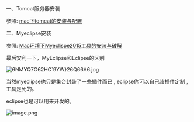 一、Tomcat服务器安装

参照: [mac下tomcat的安装与配置](http://www.imooc.com/article/6453)

二、Myeclipse安装

参照: [Mac环境下Myeclispe2015工具的安装与破解](http://blog.csdn.net/hu1991die/article/details/48109349)

最后安利一下，MyEclipse和Eclipse的区别

![6NMYQ7O62HC`9YW}26Q66A6.jpg](http://upload-images.jianshu.io/upload_images/2704327-f53758bfcbab3d0e.jpg?imageMogr2/auto-orient/strip%7CimageView2/2/w/1240)


当然myeclipse也只是集合封装了一些插件而已 , eclipse你可以自己装插件定制 ,工具是死的。

eclipse也是可以用来开发的。


![image.png](http://upload-images.jianshu.io/upload_images/2704327-291c860d925fd3a0.png?imageMogr2/auto-orient/strip%7CimageView2/2/w/1240)
